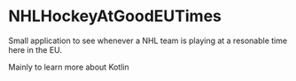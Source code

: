 # NHLHockeyAtGoodEUTimes
Small application to see whenever a NHL team is playing at a resonable time here in the EU.

Mainly to learn more about Kotlin 
